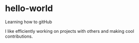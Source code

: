# hello-world
Learning how to gitHub

I like efficiently working on projects with others and making cool contributions. 
